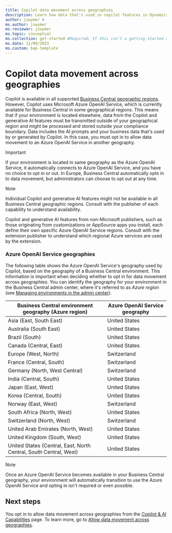 ```yaml
---
title: Copilot data movement across geographies
description: Learn how data that's used in copilot features in Dynamics 365 Business Central moves across geographies where Azure OpenAI Service isn't available by default.
author: jswymer #
ms.author: jswymer
ms.reviewer: jswymer
ms.topic: conceptual
ms.collection: get-started #Required; If this isn't a getting started article, don't remove the attribute, but leave the value blank. The values for this attribute will be updated over time.
ms.date: 11/09/2023
ms.custom: bap-template 
---
```


# Copilot data movement across geographies 

Copilot is available in all supported [Business Central geographic regions](/dynamics365/business-central/dev-itpro/compliance/apptest-countries-and-translations). However, Copilot uses Microsoft Azure OpenAI Service, which is currently available for Business Central in some geographical regions. This means that if your environment is located elsewhere, data from the Copilot and generative AI features must be transmitted outside of your geographical region and might be processed and stored outside your compliance boundary. Data includes the AI prompts and your business data that's used by or generated by Copilot. In this case, you must opt in to allow data movement to an Azure OpenAI Service in another geography. <!--For a list of geographies, refer to the [Azure OpenAI Service geographies](#azure-openai-service-geographies) section that follows.-->

> [!IMPORTANT]
> If your environment is located in same geography as the Azure OpenAI Service, it automatically connects to Azure OpenAI Service, and you have no choice to opt in or out. In Europe, Business Central automatically opts in to data movement, but administrators can choose to opt out at any time.

> [!NOTE]
> Individual Copilot and generative AI features might not be available in all Business Central geographic regions. Consult with the publisher of each capability to understand availability.
> 
> Copilot and generative AI features from non-Microsoft publishers, such as those originating from customizations or AppSource apps you install, each define their own specific Azure OpenAI Service regions. Consult with the extension publisher to understand which regional Azure services are used by the extension. 

### Azure OpenAI Service geographies

The following table shows the Azure OpenAI Service's geography used by Copilot, based on the geography of a Business Central environment. This information is important when deciding whether to opt in for data movement across geographies. You can identify the geography for your environment in the Business Central admin center, where it's referred to as *Azure region* (see [Managing environments in the admin center](/dynamics365/business-central/dev-itpro/administration/tenant-admin-center-environments)).

| Business Central environment geography (Azure region)| Azure OpenAI Service geography|
| - | - |
|Asia (East, South East) |United States|
|Australia (South East)| United States |
|Brazil (South) |United States|
|Canada (Central, East)|United States|
|Europe (West, North)| Switzerland |
|France (Central, South)|Switzerland |
|Germany (North, West Central)|Switzerland |
|India (Central, South)|United States|
|Japan (East, West)|United States|
|Korea (Central, South)|United States|
|Norway (East, West)|Switzerland |
|South Africa (North, West)|United States|
|Switzerland (North, West) |Switzerland|
|United Arab Emirates (North, West)|United States|
|United Kingdom (South, West)|United States|
|United States (Central, East, North Central, South Central, West) |United States|
<!--
| Business Central environment geography | Azure OpenAI Service geography|
| - | - |
|Asia Pacific|United States|
|Australia| United States |
|Brazil |United States|
|Canada|United States|
|Europe| Switzerland |
|France|Switzerland |
|Germany|Switzerland |
|France|Switzerland |
|India|United States|
|Japan|United States|
|Korea|United States|
|Norway|Switzerland |
|Singapore|United States|
|South Africa|United States|
|Switzerland |Switzerland|
|United Arab Emirates|United States|
|United Kingdom|United States|
|United States|United States|-->

> [!NOTE]
> Once an Azure OpenAI Service becomes available in your  Business Central geography, your environment will automatically transition to use the Azure OpenAI Service and opting in isn't required or even possible.  
<!--

BC geos base on https://dynamics.microsoft.com/en-us/availability-reports/georeport/
case "AUSTRALIAEAST":
            case "AUSTRALIASOUTHEAST":
                return new CapiRegion("au", 2);
            case "BRAZILSOUTH":
                return new CapiRegion("br", 2);
            case "CANADACENTRAL":
            case "CANADAEAST":
                return new CapiRegion("ca", 2);
            case "CENTRALINDIA":
            case "SOUTHINDIA":
                return new CapiRegion("in", 1);
            case "EASTASIA":
                return new CapiRegion("as", 2);
            case "EASTUS":
            case "EASTUS2":
            case "SOUTHCENTRALUS":
            case "CENTRALUS":
            case "NORTHCENTRALUS":
            case "WESTUS":
            case "US":
                return new CapiRegion("us", 9, HasGpt4InGeo: true, HasTurboInGeo: true);
            case "FRANCECENTRAL":
            case "FRANCESOUTH":
                return new CapiRegion("fr", 1);
            case "GERMANYNORTH":
            case "GERMANYWESTCENTRAL":
                return new CapiRegion("de", 1);
            case "JAPANEAST":
            case "JAPANWEST":
                return new CapiRegion("jp", 1);
            case "KOREACENTRAL":
            case "KOREASOUTH":
                return new CapiRegion("kr", 1);
            case "NORWAYEAST":
            case "NORWAYWEST":
                return new CapiRegion("no", 1);
            case "SOUTHAFRICANORTH":
            case "SOUTHWESTAFRICA":
                return new CapiRegion("za", 1);
            case "SOUTHEASTASIA":
                return new CapiRegion("sg", 1);
            case "SWITZERLANDNORTH":
            case "SWITZERLANDWEST":
                return new CapiRegion("ch", 1, HasTurboInGeo: true);
            case "UKSOUTH":
            case "UKWEST":
                return new CapiRegion("uk", 2);
            case "NORTHEUROPE":
            case "WESTEUROPE":
                return new CapiRegion("eu", 10);
            case "UAENORTH":
            case "UAECENTRAL":
                return new CapiRegion("ae", 1);

-->

## Next steps

You opt in to allow data movement across geographies from the [Copilot & AI Capabilities](https://businesscentral.dynamics.com/?page=7775) page. To learn more, go to [Allow data movement across geographies](enable-ai.md#allow-data-movement-across-geographies).
